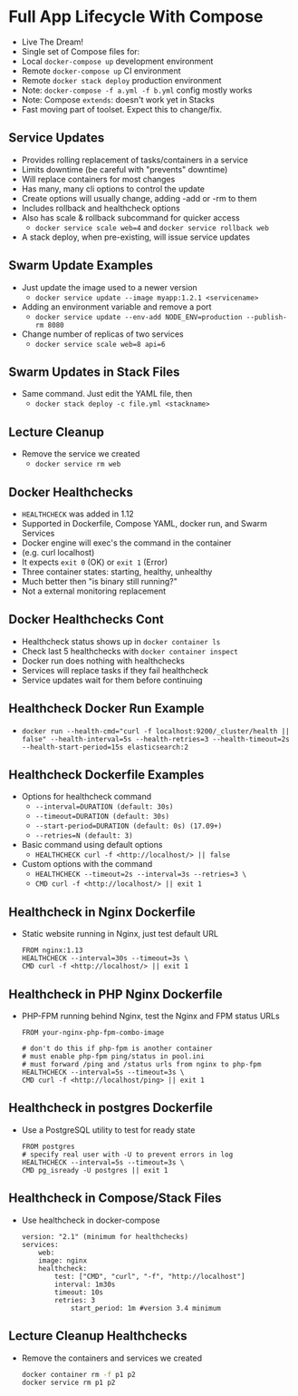 # Full App Lifecycle With Compose

- Live The Dream!
- Single set of Compose files for:
- Local ```docker-compose up``` development environment
- Remote ```docker-compose up``` CI environment
- Remote ```docker stack deploy``` production environment
- Note: ```docker-compose -f a.yml -f b.yml``` config
mostly works
- Note: Compose ```extends```: doesn't work yet in Stacks
- Fast moving part of toolset. Expect this to change/fix.

## Service Updates

- Provides rolling replacement of tasks/containers in a service
- Limits downtime (be careful with "prevents" downtime)
- Will replace containers for most changes
- Has many, many cli options to control the update
- Create options will usually change, adding -add or -rm to them
- Includes rollback and healthcheck options
- Also has scale & rollback subcommand for quicker access
  - ```docker service scale web=4``` and ```docker service rollback web```
- A stack deploy, when pre-existing, will issue service updates

## Swarm Update Examples

- Just update the image used to a newer version
  - ```docker service update --image myapp:1.2.1 <servicename>```
- Adding an environment variable and remove a port
  - ```docker service update --env-add NODE_ENV=production --publish-rm 8080```
- Change number of replicas of two services
  - ```docker service scale web=8 api=6```

## Swarm Updates in Stack Files

- Same command. Just edit the YAML file, then
  - ```docker stack deploy -c file.yml <stackname>```

## Lecture Cleanup

- Remove the service we created
  - ```docker service rm web```

## Docker Healthchecks

- ```HEALTHCHECK``` was added in 1.12
- Supported in Dockerfile, Compose YAML, docker run, and
Swarm Services
- Docker engine will exec's the command in the container
- (e.g. curl localhost)
- It expects ```exit 0``` (OK) or ```exit 1``` (Error)
- Three container states: starting, healthy, unhealthy
- Much better then "is binary still running?"
- Not a external monitoring replacement

## Docker Healthchecks Cont

- Healthcheck status shows up in ```docker container ls```
- Check last 5 healthchecks with ```docker container inspect```
- Docker run does nothing with healthchecks
- Services will replace tasks if they fail healthcheck
- Service updates wait for them before continuing

## Healthcheck Docker Run Example

- ```docker run --health-cmd="curl -f localhost:9200/_cluster/health || false" --health-interval=5s --health-retries=3 --health-timeout=2s --health-start-period=15s elasticsearch:2```

## Healthcheck Dockerfile Examples

- Options for healthcheck command
  - ```--interval=DURATION (default: 30s)```
  - ```--timeout=DURATION (default: 30s)```
  - ```--start-period=DURATION (default: 0s) (17.09+)```
  - ```--retries=N (default: 3)```
- Basic command using default options
  - ```HEALTHCHECK curl -f <http://localhost/> || false```
- Custom options with the command
  - ``HEALTHCHECK --timeout=2s --interval=3s --retries=3 \``
  - ```CMD curl -f <http://localhost/> || exit 1```

## Healthcheck in Nginx Dockerfile

- Static website running in Nginx, just test default URL

    ```docker
    FROM nginx:1.13
    HEALTHCHECK --interval=30s --timeout=3s \
    CMD curl -f <http://localhost/> || exit 1
    ```

## Healthcheck in PHP Nginx Dockerfile

- PHP-FPM running behind Nginx, test the Nginx and FPM status URLs

    ```docker
    FROM your-nginx-php-fpm-combo-image

    # don't do this if php-fpm is another container
    # must enable php-fpm ping/status in pool.ini
    # must forward /ping and /status urls from nginx to php-fpm
    HEALTHCHECK --interval=5s --timeout=3s \
    CMD curl -f <http://localhost/ping> || exit 1
    ```

## Healthcheck in postgres Dockerfile

- Use a PostgreSQL utility to test for ready state

    ```docker
    FROM postgres
    # specify real user with -U to prevent errors in log
    HEALTHCHECK --interval=5s --timeout=3s \
    CMD pg_isready -U postgres || exit 1
    ```

## Healthcheck in Compose/Stack Files

- Use healthcheck in docker-compose

    ```dockefile
    version: "2.1" (minimum for healthchecks)
    services:
        web:
        image: nginx
        healthcheck:
            test: ["CMD", "curl", "-f", "http://localhost"]
            interval: 1m30s
            timeout: 10s
            retries: 3
                start_period: 1m #version 3.4 minimum
    ```

## Lecture Cleanup Healthchecks

- Remove the containers and services we created

    ```bash
    docker container rm -f p1 p2
    docker service rm p1 p2
    ```
